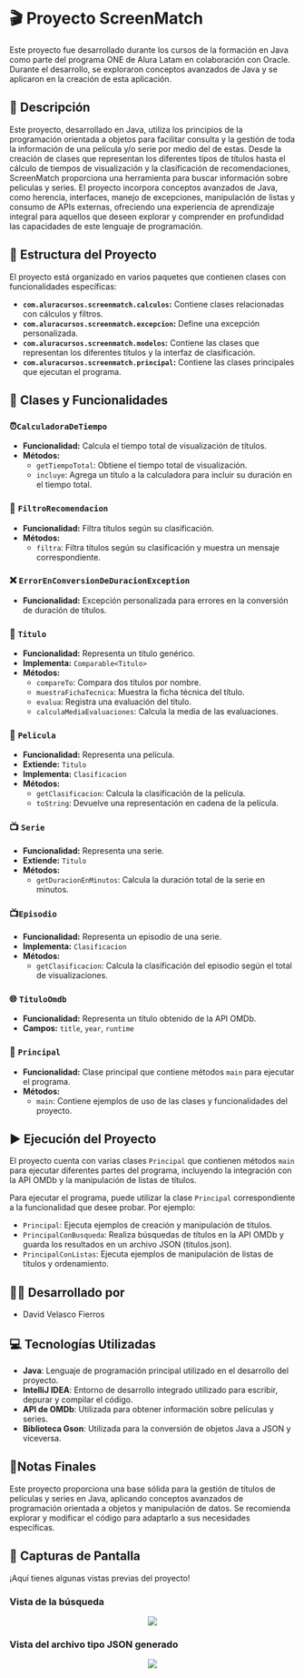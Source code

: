 # 🎬 Proyecto ScreenMatch 

Este proyecto fue desarrollado durante los cursos de la formación en Java como parte del programa ONE de Alura Latam en colaboración con Oracle. 
Durante el desarrollo, se exploraron conceptos avanzados de Java y se aplicaron en la creación de esta aplicación.

## 📝 Descripción 

Este proyecto, desarrollado en Java, utiliza los principios de la programación orientada a objetos para facilitar consulta y la gestión de toda la información de una película y/o serie por medio del de estas. 
Desde la creación de clases que representan los diferentes tipos de títulos hasta el cálculo de tiempos de visualización y la clasificación de recomendaciones, ScreenMatch proporciona una herramienta para buscar información sobre peliculas y series.
El proyecto incorpora conceptos avanzados de Java, como herencia, interfaces, manejo de excepciones, manipulación de listas y consumo de APIs externas, ofreciendo 
una experiencia de aprendizaje integral para aquellos que deseen explorar y comprender en profundidad las capacidades de este lenguaje de programación.

## 📂 Estructura del Proyecto 

El proyecto está organizado en varios paquetes que contienen clases con funcionalidades específicas:

- **`com.aluracursos.screenmatch.calculos`:** Contiene clases relacionadas con cálculos y filtros.
- **`com.aluracursos.screenmatch.excepcion`:** Define una excepción personalizada.
- **`com.aluracursos.screenmatch.modelos`:** Contiene las clases que representan los diferentes títulos y la interfaz de clasificación.
- **`com.aluracursos.screenmatch.principal`:** Contiene las clases principales que ejecutan el programa.

## 🚀 Clases y Funcionalidades 

### ⏰`CalculadoraDeTiempo` 

- **Funcionalidad:** Calcula el tiempo total de visualización de títulos.
- **Métodos:**
  - `getTiempoTotal`: Obtiene el tiempo total de visualización.
  - `incluye`: Agrega un título a la calculadora para incluir su duración en el tiempo total.

### 🌟 `FiltroRecomendacion` 

- **Funcionalidad:** Filtra títulos según su clasificación.
- **Métodos:**
  - `filtra`: Filtra títulos según su clasificación y muestra un mensaje correspondiente.

### ❌ `ErrorEnConversionDeDuracionException` 

- **Funcionalidad:** Excepción personalizada para errores en la conversión de duración de títulos.

### 📑 `Titulo` 

- **Funcionalidad:** Representa un título genérico.
- **Implementa:** `Comparable<Titulo>`
- **Métodos:**
  - `compareTo`: Compara dos títulos por nombre.
  - `muestraFichaTecnica`: Muestra la ficha técnica del título.
  - `evalua`: Registra una evaluación del título.
  - `calculaMediaEvaluaciones`: Calcula la media de las evaluaciones.

### 🎥 `Pelicula` 

- **Funcionalidad:** Representa una película.
- **Extiende:** `Titulo`
- **Implementa:** `Clasificacion`
- **Métodos:**
  - `getClasificacion`: Calcula la clasificación de la película.
  - `toString`: Devuelve una representación en cadena de la película.

### 📺 `Serie` 

- **Funcionalidad:** Representa una serie.
- **Extiende:** `Titulo`
- **Métodos:**
  - `getDuracionEnMinutos`: Calcula la duración total de la serie en minutos.
 
### 📺`Episodio` 

- **Funcionalidad:** Representa un episodio de una serie.
- **Implementa:** `Clasificacion`
- **Métodos:**
  - `getClasificacion`: Calcula la clasificación del episodio según el total de visualizaciones.

### 🌐 `TituloOmdb` 

- **Funcionalidad:** Representa un título obtenido de la API OMDb.
- **Campos:** `title`, `year`, `runtime`

### 🚀 `Principal` 

- **Funcionalidad:** Clase principal que contiene métodos `main` para ejecutar el programa.
- **Métodos:**
  - `main`: Contiene ejemplos de uso de las clases y funcionalidades del proyecto.

## ▶️ Ejecución del Proyecto 

El proyecto cuenta con varias clases `Principal` que contienen métodos `main` para ejecutar diferentes partes del programa, incluyendo la integración con la API OMDb y la manipulación de listas de títulos.

Para ejecutar el programa, puede utilizar la clase `Principal` correspondiente a la funcionalidad que desee probar. Por ejemplo:

- `Principal`: Ejecuta ejemplos de creación y manipulación de títulos.
- `PrincipalConBusqueda`: Realiza búsquedas de títulos en la API OMDb y guarda los resultados en un archivo JSON (titulos.json).
- `PrincipalConListas`: Ejecuta ejemplos de manipulación de listas de títulos y ordenamiento.

## 👨‍💻 Desarrollado por
- David Velasco Fierros

## 💻 Tecnologías Utilizadas 

- **Java**: Lenguaje de programación principal utilizado en el desarrollo del proyecto.
- **IntelliJ IDEA**: Entorno de desarrollo integrado utilizado para escribir, depurar y compilar el código.
- **API de OMDb**: Utilizada para obtener información sobre películas y series.
- **Biblioteca Gson**: Utilizada para la conversión de objetos Java a JSON y viceversa.

## 📝Notas Finales 

Este proyecto proporciona una base sólida para la gestión de títulos de películas y series en Java, aplicando conceptos avanzados de programación orientada a objetos y manipulación de datos. Se recomienda explorar y modificar el código para adaptarlo a sus necesidades específicas.

## 📸 Capturas de Pantalla
¡Aquí tienes algunas vistas previas del proyecto!

### Vista de la búsqueda
<p align="center">
  <img src="https://github.com/DavidVF7/Screenmatch/assets/103916971/c589dcf8-a17c-4975-a819-68a75a2666e3">
</p>

### Vista del archivo tipo JSON generado
<p align="center">
  <img src="https://github.com/DavidVF7/Screenmatch/assets/103916971/6a98d975-3974-4021-9e58-8a6af2ec9160">
</p>
